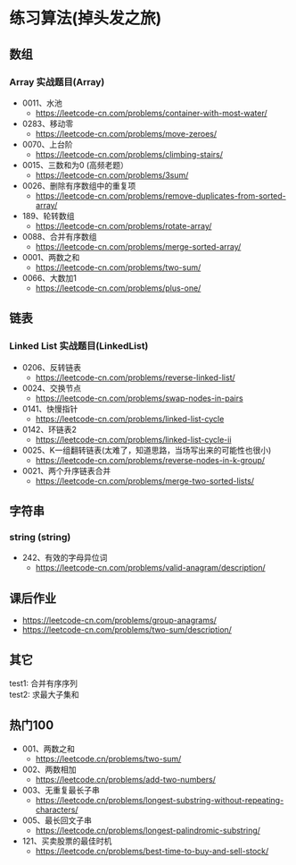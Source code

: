 # 练习算法(掉头发之旅)

## 数组
### Array 实战题目(Array)
- 0011、水池
  - https://leetcode-cn.com/problems/container-with-most-water/
- 0283、移动零
  - https://leetcode-cn.com/problems/move-zeroes/
- 0070、上台阶 
  - https://leetcode-cn.com/problems/climbing-stairs/
- 0015、三数和为0 (高频老题）
  - https://leetcode-cn.com/problems/3sum/
- 0026、删除有序数组中的重复项
  - https://leetcode-cn.com/problems/remove-duplicates-from-sorted-array/
- 189、轮转数组
  - https://leetcode-cn.com/problems/rotate-array/
- 0088、合并有序数组
  - https://leetcode-cn.com/problems/merge-sorted-array/
- 0001、两数之和
  - https://leetcode-cn.com/problems/two-sum/
- 0066、大数加1
  - https://leetcode-cn.com/problems/plus-one/


## 链表
### Linked List 实战题目(LinkedList)
- 0206、反转链表
  - https://leetcode-cn.com/problems/reverse-linked-list/
- 0024、交换节点
  - https://leetcode-cn.com/problems/swap-nodes-in-pairs
- 0141、快慢指针
  - https://leetcode-cn.com/problems/linked-list-cycle
- 0142、环链表2 
  - https://leetcode-cn.com/problems/linked-list-cycle-ii
- 0025、K一组翻转链表(太难了，知道思路，当场写出来的可能性也很小)
  - https://leetcode-cn.com/problems/reverse-nodes-in-k-group/
- 0021、两个升序链表合并
  - https://leetcode-cn.com/problems/merge-two-sorted-lists/
## 字符串
### string (string)
- 242、有效的字母异位词
  - https://leetcode-cn.com/problems/valid-anagram/description/
## 课后作业
- https://leetcode-cn.com/problems/group-anagrams/
- https://leetcode-cn.com/problems/two-sum/description/


## 其它
test1: 合并有序序列  
test2: 求最大子集和

## 热门100 
- 001、两数之和
  - https://leetcode.cn/problems/two-sum/
- 002、两数相加
  - https://leetcode.cn/problems/add-two-numbers/
- 003、无重复最长子串
  - https://leetcode.cn/problems/longest-substring-without-repeating-characters/
- 005、最长回文子串
  - https://leetcode.cn/problems/longest-palindromic-substring/ 
- 121、买卖股票的最佳时机
  - https://leetcode.cn/problems/best-time-to-buy-and-sell-stock/
